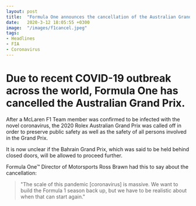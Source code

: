 ```yaml
---
layout: post
title:  "Formula One announces the cancellation of the Australian Grand Prix"
date:   2020-3-12 18:05:55 +0300
image:  "/images/f1cancel.jpeg"
tags:   
- Headlines
- FIA
- Coronavirus
---
```


# Due to recent COVID-19 outbreak across the world, Formula One has cancelled the Australian Grand Prix.

After a McLaren F1 Team member was confirmed to be infected with the novel coronavirus, the 2020 Rolex Australian Grand Prix was called off in order to preserve public safety as well as the safety of all persons involved in the Grand Prix.

It is now unclear if the Bahrain Grand Prix, which was said to be held behind closed doors, will be allowed to proceed further.

Formula One™ Director of Motorsports Ross Brawn had this to say about the cancellation:

> "The scale of this pandemic [coronavirus] is massive. We want to build the Formula 1 season back up, but we have to be realistic about when that can start again." 



